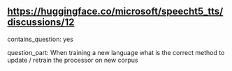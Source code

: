 ## https://huggingface.co/microsoft/speecht5_tts/discussions/12

contains_question: yes

question_part: When training a new language what is the correct method to update / retrain the processor on new corpus